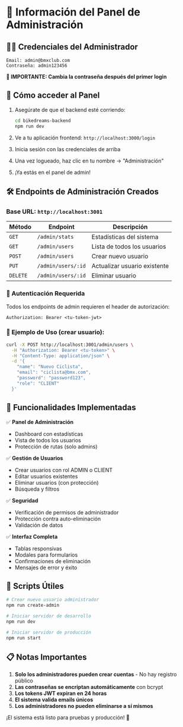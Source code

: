 # 🔐 Información del Panel de Administración

## 👨‍💼 Credenciales del Administrador

```
Email: admin@bmxclub.com
Contraseña: admin123456
```

**🔐 IMPORTANTE: Cambia la contraseña después del primer login**

## 🚀 Cómo acceder al Panel

1. Asegúrate de que el backend esté corriendo:
   ```bash
   cd bikedreams-backend
   npm run dev
   ```

2. Ve a tu aplicación frontend: `http://localhost:3000/login`

3. Inicia sesión con las credenciales de arriba

4. Una vez logueado, haz clic en tu nombre → "Administración"

5. ¡Ya estás en el panel de admin!

## 🛠️ Endpoints de Administración Creados

### Base URL: `http://localhost:3001`

| Método | Endpoint | Descripción |
|--------|----------|-------------|
| `GET` | `/admin/stats` | Estadísticas del sistema |
| `GET` | `/admin/users` | Lista de todos los usuarios |
| `POST` | `/admin/users` | Crear nuevo usuario |
| `PUT` | `/admin/users/:id` | Actualizar usuario existente |
| `DELETE` | `/admin/users/:id` | Eliminar usuario |

### 🔑 Autenticación Requerida

Todos los endpoints de admin requieren el header de autorización:
```
Authorization: Bearer <tu-token-jwt>
```

### 📝 Ejemplo de Uso (crear usuario):

```bash
curl -X POST http://localhost:3001/admin/users \
  -H "Authorization: Bearer <tu-token>" \
  -H "Content-Type: application/json" \
  -d '{
    "name": "Nuevo Ciclista",
    "email": "ciclista@bmx.com",
    "password": "password123",
    "role": "CLIENT"
  }'
```

## 🎯 Funcionalidades Implementadas

✅ **Panel de Administración**
- Dashboard con estadísticas
- Vista de todos los usuarios
- Protección de rutas (solo admins)

✅ **Gestión de Usuarios**
- Crear usuarios con rol ADMIN o CLIENT
- Editar usuarios existentes
- Eliminar usuarios (con protección)
- Búsqueda y filtros

✅ **Seguridad**
- Verificación de permisos de administrador
- Protección contra auto-eliminación
- Validación de datos

✅ **Interfaz Completa**
- Tablas responsivas
- Modales para formularios
- Confirmaciones de eliminación
- Mensajes de error y éxito

## 🔧 Scripts Útiles

```bash
# Crear nuevo usuario administrador
npm run create-admin

# Iniciar servidor de desarrollo
npm run dev

# Iniciar servidor de producción
npm run start
```

## 📋 Notas Importantes

1. **Solo los administradores pueden crear cuentas** - No hay registro público
2. **Las contraseñas se encriptan automáticamente** con bcrypt
3. **Los tokens JWT expiran en 24 horas**
4. **El sistema valida emails únicos**
5. **Los administradores no pueden eliminarse a sí mismos**

¡El sistema está listo para pruebas y producción! 🚀

